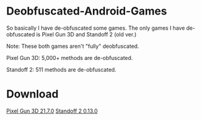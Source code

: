 # Deobfuscated-Android-Games
So basically I have de-obfuscated some games. 
The only games I have de-obfuscated is Pixel Gun 3D and Standoff 2 (old ver.)

Note: These both games aren't "fully" deobfuscated. 

Pixel Gun 3D: 5,000+ methods are de-obfuscated.

Standoff 2: 511 methods are de-obfuscated.

# Download
[Pixel Gun 3D 21.7.0](https://github.com/SliceCast/Deobfuscated-Android-Games/releases/download/CSharp/PG3DDeobfuscation21.7.0.cs)
[Standoff 2 0.13.0](https://github.com/SliceCast/Deobfuscated-Android-Games/releases/download/CSharp/Standoff2.cs)
